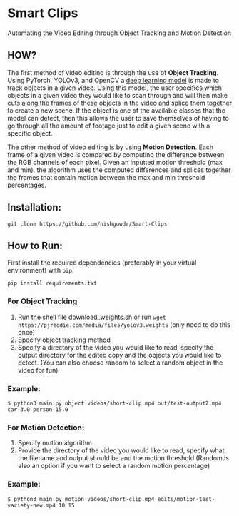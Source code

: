 # Smart Clips
Automating the Video Editing through Object Tracking and Motion Detection
## HOW?
The first method of video editing is through the use of **Object Tracking**. Using PyTorch, YOLOv3, and OpenCV a [deep learning model](https://github.com/abewley/sort) is made to track objects in a given video. Using this model, the user specifies which objects in a given video they would like to scan through and will then make cuts along the frames of these objects in the video and splice them together to create a new scene. If the object is one of the available classes that the model can detect, then this allows the user to save themselves of having to go through all the amount of footage just to edit a given scene with a specific object.

The other method of video editing is by using **Motion Detection**. Each frame of a given video is compared by computing the difference between the RGB channels of each pixel. Given an inputted motion threshold (max and min), the algorithm uses the computed differences and splices together the frames that contain motion between the max and min threshold percentages.
## Installation:
```
git clone https://github.com/nishgowda/Smart-Clips
```

## How to Run:
First install the required dependencies (preferably in your virtual environment) with ``pip``.
```
pip install requirements.txt
```
### For Object Tracking
  1. Run the shell file download_weights.sh or run ```wget https://pjreddie.com/media/files/yolov3.weights``` (only need to do this once)
  2. Specify object tracking method
  3. Specify a directory of the video you would like to read, specify the output directory for the edited copy and the objects you would like to detect. (You can also choose random to select a random object in the video for fun)
  ### Example:

  ```
  $ python3 main.py object videos/short-clip.mp4 out/test-output2.mp4 car-3.0 person-15.0
  ```
### For Motion Detection:
  1. Specify motion algorithm
  2. Provide the directory of the video you would like to read, specify what the filename and output should be and the motion threshold (Random is also an option if you want to select a random motion percentage)
  ### Example:
  ```
  $ python3 main.py motion videos/short-clip.mp4 edits/motion-test-variety-new.mp4 10 15
  ```
